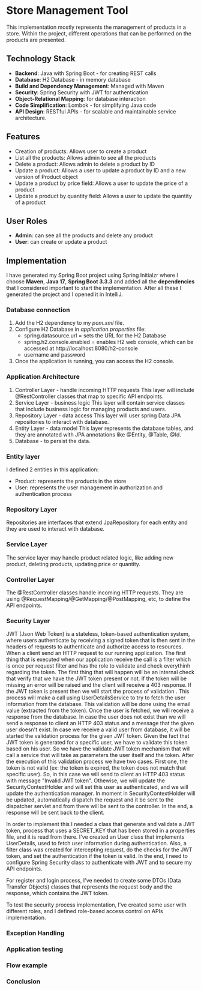 # Store Management Tool

This implementation mostly represents the management of products in a store. Within the project, different operations that can be performed on the products are presented.

## Technology Stack

- **Backend**: Java with Spring Boot - for creating REST calls
- **Database**: H2 Database - in memory database
- **Build and Dependency Management**: Managed with Maven
- **Security**: Spring Security with JWT for authentication
- **Object-Relational Mapping**: for database interaction
- **Code Simplification**: Lombok - for simplifying Java code
- **API Design**: RESTful APIs - for scalable and maintainable service architecture.

## Features

- Creation of products: Allows user to create a product
- List all the products: Allows admin to see all the products
- Delete a product: Allows admin to delete a product by ID
- Update a product: Allows a user to update a product by ID and a new version of Product object
- Update a product by price field: Allows a user to update the price of a product
- Update a product by quantity field: Allows a user to update the quantity of a product

## User Roles

- **Admin**: can see all the products and delete any product
- **User**: can create or update a product

## Implementation

I have generated my Spring Boot project using Spring Initialzr where I choose **Maven**, **Java 17**, **Spring Boot 3.3.3** and added all the **dependencies** that I considered important to start the implementation.
After all these I generated the project and I opened it in IntelliJ. 

### Database connection

1. Add the H2 dependency to my _pom.xml_ file.
2. Configure H2 Database in _application.properties_ file:
    - spring.datasource.url = sets the URL for the H2 Database
    - spring.h2.console.enabled = enables H2 web console, which can be accessed at http://localhost:8080/h2-console
    - username and password
3. Once the application is running, you can access the H2 console.

### Application Architecture

1. Controller Layer - handle incoming HTTP requests
This layer will include @RestController classes that map to specific API endpoints.
2. Service Layer - business logic
This layer will contain service classes that include business logic for managing products and users.
3. Repository Layer - data access
This layer will user spring Data JPA repositories to interact with database.
4. Entity Layer - data model
This layer represents the database tables, and they are annotated with JPA annotations like @Entity, @Table, @Id.
5. Database - to persist the data.

### Entity layer
I defined 2 entities in this application:
 - Product: represents the products in the store
 - User: represents the user management in authorization and authentication process

### Repository Layer
Repositories are interfaces that extend JpaRepository for each entity and they are used to interact with database.

### Service Layer
The service layer may handle product related logic, like adding new product, deleting products, updating price or quantity.

### Controller Layer
The @RestController classes handle incoming HTTP requests. They are using @RequestMapping/@GetMapping/@PostMapping, etc, to define the API endpoints.

### Security Layer
JWT (Json Web Token) is a stateless, token-based authentication system, where users authenticate by receiving a signed token that is then sent in the headers of requests to authenticate and authorize access to resources.
When a client send an HTTP request to our running application.
The first thing that is executed when our application receive the call is a filter which is once per request filter and has the role to validate and check everythinh regarding the token.
The first thing that will happen will be an internal check that verify that we have the JWT token present or not. If the token will be missing an error will be raised and the client will receive a 403 response.
If the JWT token is present then we will start the process of validation . This process will make a call using UserDetailsService to try to fetch the user information from the database. This validation will be done using the email value (extracted from the token).
Once the user is fetched, we will receive a response from the database. In case the user does not exist than we will send a response to client an HTTP 403 status and a message that the given user doesn't exist.
In case we receive a valid user from database, it will be started the validation process for the given JWT token.
Given the fact that JWT token is generated for a specific user, we have to validate this token based on his user.
So we have the validate JWT token mechanism that will call a service that will take as parameters the user itself and the token.
After the execution of this validation process we have two cases. First one, the token is not valid (ex: the token is expired, the token does not match that specific user). So, in this case we will send to client an HTTP 403 status with message "Invalid JWT token".
Othewise, we will update the SecurityContextHolder and will set this user as authenticated, and we will update the authentication manager. 
In moment in SecurityContextHolder will be updated, automatically dispatch the request and it be sent to the dispatcher servlet and from there will be sent to the controller. 
In the end, a response will be sent back to the client.

In order to implement this I needed a class that generate and validate a JWT token, process that uses a SECRET_KEY that has been stored in a properties file, and it is read from there.
I've created an User class that implements UserDetails, used to fetch user information during authentication.
Also, a filter class was created for intercepting request, do the checks for the JWT token, and set the authentication if the token is valid.
In the end, I need to configure Spring Security class to authenticate with JWT and to secure my API endpoints.

For register and login process, I've needed to create some DTOs (Data Transfer Objects) classes that represents the request body and the response, which contains the JWT token.

To test the security process implementation, I've created some user with different roles, and I defined role-based access control on APIs implementation.

### Exception Handling

### Application testing

### Flow example

### Conclusion